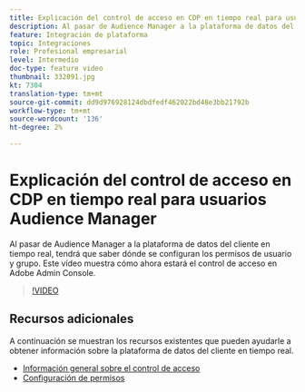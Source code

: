 ```yaml
---
title: Explicación del control de acceso en CDP en tiempo real para usuarios Audience Manager
description: Al pasar de Audience Manager a la plataforma de datos del cliente en tiempo real, tendrá que saber dónde se configuran los permisos de usuario y grupo. Este vídeo muestra cómo ahora estará el control de acceso en Adobe Admin Console.
feature: Integración de plataforma
topic: Integraciones
role: Profesional empresarial
level: Intermedio
doc-type: feature video
thumbnail: 332091.jpg
kt: 7304
translation-type: tm+mt
source-git-commit: dd9d976928124dbdfedf462022bd48e3bb21792b
workflow-type: tm+mt
source-wordcount: '136'
ht-degree: 2%

---
```



# Explicación del control de acceso en CDP en tiempo real para usuarios Audience Manager

Al pasar de Audience Manager a la plataforma de datos del cliente en tiempo real, tendrá que saber dónde se configuran los permisos de usuario y grupo. Este vídeo muestra cómo ahora estará el control de acceso en Adobe Admin Console.

>[!VIDEO](https://video.tv.adobe.com/v/332091/?quality=12&learn=on)

## Recursos adicionales

A continuación se muestran los recursos existentes que pueden ayudarle a obtener información sobre la plataforma de datos del cliente en tiempo real.

* [Información general sobre el control de acceso](https://experienceleague.adobe.com/docs/experience-platform/access-control/home.html?lang=en#access-control-hierarchy-and-workflow)
* [Configuración de permisos](https://experienceleague.adobe.com/docs/platform-learn/getting-started-for-data-architects-and-data-engineers/configure-permissions.html?lang=en)
